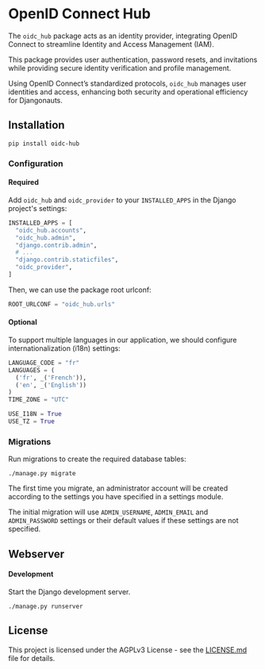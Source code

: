 # OpenID Connect Hub

The `oidc_hub` package acts as an identity provider, integrating OpenID Connect to streamline Identity and Access Management (IAM). 

This package provides user authentication, password resets, and invitations while providing secure identity verification and profile management. 

Using OpenID Connect’s standardized protocols, `oidc_hub` manages user identities and access, enhancing both security and operational efficiency for Djangonauts.

## Installation

```shell
pip install oidc-hub
```

### Configuration

#### Required

Add `oidc_hub` and `oidc_provider` to your `INSTALLED_APPS` in the Django project's settings:

```python
INSTALLED_APPS = [
  "oidc_hub.accounts",
  "oidc_hub.admin",
  "django.contrib.admin",
  # ...
  "django.contrib.staticfiles",
  "oidc_provider",
]
```

Then, we can use the package root urlconf:

```python
ROOT_URLCONF = "oidc_hub.urls"
```

#### Optional

To support multiple languages in our application, we should configure internationalization (i18n) settings:

```python
LANGUAGE_CODE = "fr"
LANGUAGES = (
  ('fr', _('French')),
  ('en', _('English'))
)
TIME_ZONE = "UTC"

USE_I18N = True
USE_TZ = True
```

### Migrations

Run migrations to create the required database tables:

```shell
./manage.py migrate
```

The first time you migrate, an administrator account will be created according to the settings you have specified in a settings module.

The initial migration will use `ADMIN_USERNAME`, `ADMIN_EMAIL` and `ADMIN_PASSWORD` settings or their default values if these settings are not specified.

## Webserver

#### Development

Start the Django development server.

```shell
./manage.py runserver
```

## License

This project is licensed under the AGPLv3 License - see the [LICENSE.md](LICENSE.md) file for details.
